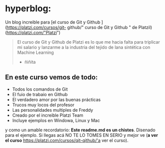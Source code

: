 # hyperblog:
Un blog increible para [el curso de Git y Github ] (https://platzi.com/cursos/git-
github/" curso de Git y Github " de Platzil) (https://platzi.com/"Platzi")
> El curso de Git y Github de Platzi es lo que me hacia falta para triplicar mi
salario y lanzarme a la industria del tejido de lana sintética con Machine
Learning
> - ñiñita

## En este curso vemos de todo:
* Todos los comandos de Git
* El fuio de trabaio en Github
* El verdadero amor por las buenas prácticas
* Trucos muy locos del profesor
* Las personalidades multiples de Freddy
* Creado por el increible Platzi Team
* Incluye ejemplos en Windowa, Linux y Mac

y como un amable recordatorio: **Este readme.md es un chistes**. Disenado
para el ejemplo. Si llegas acá NO TE LO TOMES EN SERIO y mejor ve (**a ver el curso** https://platzi.com/cursos/qit-qithub/'a ver el curso).
